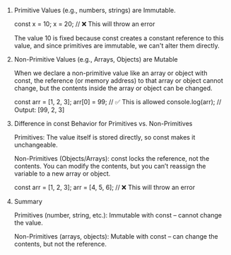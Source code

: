 1. Primitive Values (e.g., numbers, strings) are Immutable.

   const x = 10;
   x = 20; // ❌ This will throw an error

   The value 10 is fixed because const creates a constant reference to this value, and since primitives are immutable, we can't alter them directly.

2. Non-Primitive Values (e.g., Arrays, Objects) are Mutable

   When we declare a non-primitive value like an array or object with const, the reference (or memory address) to that array or object cannot change, but the contents inside the array or object can be changed.

   const arr = [1, 2, 3];
   arr[0] = 99; // ✅ This is allowed
   console.log(arr); // Output: [99, 2, 3]

3. Difference in const Behavior for Primitives vs. Non-Primitives

   Primitives: The value itself is stored directly, so const makes it unchangeable.

   Non-Primitives (Objects/Arrays): const locks the reference, not the contents. You can modify the contents, but you can’t reassign the variable to a new array or object.

   const arr = [1, 2, 3];
   arr = [4, 5, 6]; // ❌ This will throw an error

4. Summary

   Primitives (number, string, etc.): Immutable with const – cannot change the value.

   Non-Primitives (arrays, objects): Mutable with const – can change the contents, but not the reference.
